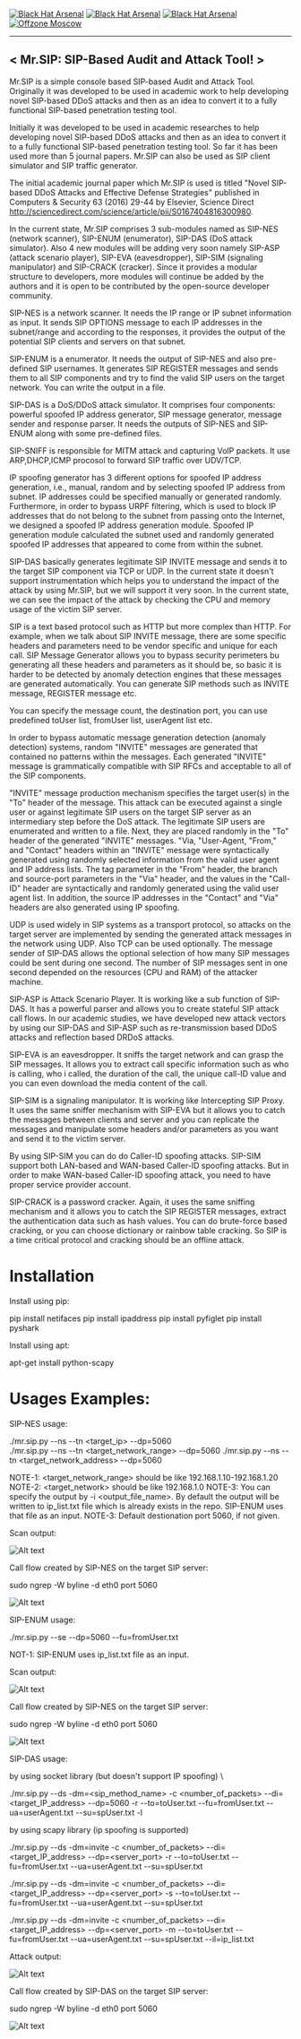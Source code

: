 
[![Black Hat Arsenal](https://github.com/meliht/Mr.SIP/blob/master/BlackHatArsenalEU2019bagdge.svg)](https://www.blackhat.com/eu-19/arsenal/schedule/#mrsip-sip-based-audit--attack-tool-18190)
[![Black Hat Arsenal](https://github.com/meliht/Mr.SIP/blob/master/BlackHatArsenalUSA2019bagdge.svg)](https://www.blackhat.com/us-19/arsenal/schedule/index.html#mrsip-sip-based-audit--attack-tool-16866)
[![Black Hat Arsenal](https://github.com/meliht/Mr.SIP/blob/master/BlackHatArsenalAsia2019bagdge.svg)](https://www.blackhat.com/asia-19/arsenal/schedule/index.html#mrsip-sip-based-audit-and-attack-tool-14381)
[![Offzone Moscow](https://github.com/meliht/Mr.SIP/blob/master/OffzoneMoscow2019badge.svg)](https://offzone.moscow/report/mr-sip-sip-based-audit-and-attack-tool/)

_________________________________________
< Mr.SIP: SIP-Based Audit and Attack Tool! >
 -------------------------------------------

Mr.SIP is a simple console based SIP-based Audit and Attack Tool. Originally it was developed to be used in academic work to help developing novel SIP-based DDoS attacks and then as an idea to convert it to a fully functional SIP-based penetration testing tool.

Initially it was developed to be used in academic researches to help developing novel SIP-based DDoS attacks and then as an idea to convert it to a fully functional SIP-based penetration testing tool. So far it has been used more than 5 journal papers. Mr.SIP can also be used as SIP client simulator and SIP traffic generator.

The initial academic journal paper which Mr.SIP is used is titled "Novel SIP-based DDoS Attacks and Effective Defense Strategies" published in Computers & Security 63 (2016) 29-44 by Elsevier, Science Direct http://sciencedirect.com/science/article/pii/S0167404816300980.

In the current state, Mr.SIP comprises 3 sub-modules named as SIP-NES (network scanner), SIP-ENUM (enumerator), SIP-DAS (DoS attack simulator). Also 4 new modules will be adding very soon namely SIP-ASP (attack scenario player), SIP-EVA (eavesdropper), SIP-SIM (signaling manipulator) and SIP-CRACK (cracker). Since it provides a modular structure to developers, more modules will continue be added by the authors and it is open to be contributed by the open-source developer community.
 
SIP-NES is a network scanner. It needs the IP range or IP subnet information as input. It sends SIP OPTIONS message to each IP addresses in the subnet/range and according to the responses, it provides the output of the potential SIP clients and servers on that subnet.

SIP-ENUM is a enumerator. It needs the output of SIP-NES and also pre-defined SIP usernames. It generates SIP REGISTER messages and sends them to all SIP components and try to find the valid SIP users on the target network. You can write the output in a file.

SIP-DAS is a DoS/DDoS attack simulator. It comprises four components: powerful spoofed IP address generator, SIP message generator, message sender and response parser. It needs the outputs of SIP-NES and SIP-ENUM along with some pre-defined files.

SIP-SNIFF is responsible for MITM attack and capturing VoIP packets. It use ARP,DHCP,ICMP procosol to forward SIP traffic over UDV/TCP.
 
IP spoofing generator has 3 different options for spoofed IP address generation, i.e., manual, random and by selecting spoofed IP address from subnet. IP addresses could be specified manually or generated randomly. Furthermore, in order to bypass URPF filtering, which is used to block IP addresses that do not belong to the subnet from passing onto the Internet, we designed a spoofed IP address generation module. Spoofed IP generation module calculated the subnet used and randomly generated spoofed IP addresses that appeared to come from within the subnet.

SIP-DAS basically generates legitimate SIP INVITE message and sends it to the target SIP component via TCP or UDP. In the current state it doesn't support instrumentation which helps you to understand the impact of the attack by using Mr.SIP, but we will support it very soon. In the current state, we can see the impact of the attack by checking the CPU and memory usage of the victim SIP server.

SIP is a text based protocol such as HTTP but more complex than HTTP. For example, when we talk about SIP INVITE message, there are some specific headers and parameters need to be vendor specific and unique for each call. SIP Message Generator allows you to bypass security perimeters bu generating all these headers and parameters as it should be, so basic it is harder to be detected by anomaly detection engines that these messages are generated automatically. You can generate SIP methods such as INVITE message, REGISTER message etc. 

You can specify the message count, the destination port, you can use predefined toUser list, fromUser list, userAgent list etc.
 
In order to bypass automatic message generation detection (anomaly detection) systems, random "INVITE" messages are generated that contained no patterns within the messages. Each generated "INVITE" message is grammatically compatible with SIP RFCs and acceptable to all of the SIP components.
 
"INVITE" message production mechanism specifies the target user(s) in the "To" header of the message. This attack can be executed against a single user or against legitimate SIP users on the target SIP server as an intermediary step before the DoS attack. The legitimate SIP users are enumerated and written to a file. Next, they are placed randomly in the "To" header of the generated "INVITE" messages. "Via, "User-Agent, "From," and "Contact" headers within an "INVITE" message were syntactically generated using randomly selected information from the valid user agent and IP address lists. The tag parameter in the "From" header, the branch and source-port parameters in the "Via" header, and the values in the "Call-ID" header are syntactically and randomly generated using the valid user agent list. In addition, the source IP addresses in the "Contact" and "Via" headers are also generated using IP spoofing.
 
UDP is used widely in SIP systems as a transport protocol, so attacks on the target server are implemented by sending the generated attack messages in the network using UDP. Also TCP can be used optionally. The message sender of SIP-DAS allows the optional selection of how many SIP messages could be sent during one second. The number of SIP messages sent in one second depended on the resources (CPU and RAM) of the attacker machine.
 
SIP-ASP is Attack Scenario Player. It is working like a sub function of SIP-DAS. It has a powerful parser and allows you to create stateful SIP attack call flows. In our academic studies, we have developed new attack vectors by using our SIP-DAS and SIP-ASP such as re-transmission based DDoS attacks and reflection based DRDoS attacks. 

SIP-EVA is an eavesdropper. It sniffs the target network and can grasp the SIP messages. It allows you to extract call specific information such as who is calling, who i called, the duration of the call, the unique call-ID value and you can even download the media content of the call.

SIP-SIM is a signaling manipulator. It is working like Intercepting SIP Proxy. It uses the same sniffer mechanism with SIP-EVA but it allows you to catch the messages between clients and server and you can replicate the messages and manipulate some headers and/or parameters as you want and send it to the victim server.  

By using SIP-SIM you can do do Caller-ID spoofing attacks. SIP-SIM support both LAN-based and WAN-based Caller-ID spoofing attacks. But in order to make WAN-based Caller-ID spoofing attack, you need to have proper service provider account. 

SIP-CRACK is a password cracker. Again, it uses the same sniffing mechanism and it allows you to catch the SIP REGISTER messages, extract the authentication data such as hash values. You can do brute-force based cracking, or you can choose dictionary or rainbow table cracking. So SIP is a time critical protocol and cracking should be an offline attack. 

# Installation

Install using pip:

pip install netifaces
pip install ipaddress
pip install pyfiglet 
pip install pyshark

Install using apt:

apt-get install python-scapy


# Usages Examples: 

SIP-NES usage:

./mr.sip.py --ns --tn <target_ip> --dp=5060  
./mr.sip.py --ns --tn <target_network_range> --dp=5060
./mr.sip.py --ns --tn <target_network_address> --dp=5060 

NOTE-1: <target_network_range> should be like 192.168.1.10-192.168.1.20
NOTE-2: <target_network> should be like 192.168.1.0
NOTE-3: You can specify the output by -i <output_file_name>. By default the output will be written to ip_list.txt file which is already exists in the repo. SIP-ENUM uses that file as an input. 
NOTE-3: Default destionation port 5060, if not given. 

Scan output: 

![Alt text](/screenshots/SIP-NES-scan.png?raw=true "SIP-NES scan output")

Call flow created by SIP-NES on the target SIP server:

sudo ngrep -W byline -d eth0 port 5060 

![Alt text](/screenshots/SIP-NES-messages.png?raw=true "Call flow created by SIP-NES")

SIP-ENUM usage:

./mr.sip.py --se --dp=5060 --fu=fromUser.txt

NOT-1: SIP-ENUM uses ip_list.txt file as an input. 

Scan output: 

![Alt text](/screenshots/SIP-ENUM-scan.png?raw=true "SIP-ENUM scan output")

Call flow created by SIP-NES on the target SIP server:

sudo ngrep -W byline -d eth0 port 5060 

![Alt text](/screenshots/SIP-ENUM-messages.png?raw=true "Call flow created by SIP-ENUM")

SIP-DAS usage:

by using socket library (but doesn't support IP spoofing) \

./mr.sip.py --ds -dm=<sip_method_name> -c <number_of_packets> --di=<target_IP_address> --dp=5060 -r --to=toUser.txt --fu=fromUser.txt --ua=userAgent.txt --su=spUser.txt -l

by using scapy library (ip spoofing is supported) 

./mr.sip.py --ds -dm=invite -c <number_of_packets> --di=<target_IP_address> --dp=<server_port> -r --to=toUser.txt --fu=fromUser.txt --ua=userAgent.txt --su=spUser.txt 

./mr.sip.py --ds -dm=invite -c <number_of_packets> --di=<target_IP_address> --dp=<server_port> -s --to=toUser.txt --fu=fromUser.txt --ua=userAgent.txt --su=spUser.txt 

./mr.sip.py --ds -dm=invite -c <number_of_packets> --di=<target_IP_address> --dp=<server_port> -m --to=toUser.txt --fu=fromUser.txt --ua=userAgent.txt --su=spUser.txt --il=ip_list.txt 

Attack output:

![Alt text](/screenshots/SIP-DAS-attack.png?raw=true "SIP-DAS attack output")

Call flow created by SIP-DAS on the target SIP server: 

sudo ngrep -W byline -d eth0 port 5060 

![Alt text](/screenshots/SIP-DAS-messages.png?raw=true "Call flow created by SIP-DAS")





